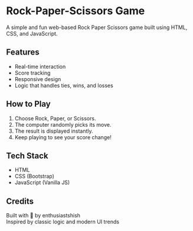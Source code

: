 # Rock-Paper-Scissors Game

A simple and fun web-based Rock Paper Scissors game built using HTML, CSS, and JavaScript.

## Features

-  Real-time interaction  
-  Score tracking  
-  Responsive design  
-  Logic that handles ties, wins, and losses

## How to Play

1. Choose Rock, Paper, or Scissors.
2. The computer randomly picks its move.
3. The result is displayed instantly.
4. Keep playing to see your score change!

## Tech Stack

- HTML
- CSS (Bootstrap)
- JavaScript (Vanilla JS)

## Credits

Built with 💙 by enthusiastshish  
Inspired by classic logic and modern UI trends



